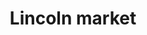 ﻿---
layout: projects-list
category: projects
logo: lincoln_market.svg
order: 3

title: Lincoln market
breadcrumb: Lincoln market

meta: すべての収益はプロジェクトの開発と慈善事業に使われます。

lang: jp
ref: lincoln_market
---
